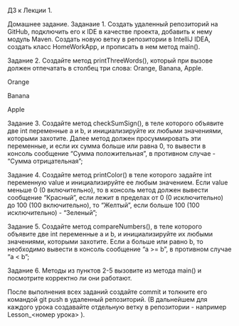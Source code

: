 ДЗ к Лекции 1.

Домашнее задание.
Заданаие 1. Создать удаленный репозиторий на GitHub, подключить его к IDE в качестве проекта, добавить к нему модуль Maven. Создать новую ветку в репозитории в IntelliJ IDEA, создать класс HomeWorkApp, и прописать в нем метод main().

Задание 2. Создайте метод printThreeWords(), который при вызове должен отпечатать в столбец три слова: Orange, Banana, Apple.

Orange

Banana

Apple

Задание 3. Создайте метод checkSumSign(), в теле которого объявите две int переменные a и b, и инициализируйте их любыми значениями, которыми захотите. Далее метод должен просуммировать эти переменные, и если их сумма больше или равна 0, то вывести в консоль сообщение “Сумма положительная”, в противном случае - “Сумма отрицательная”;

Задание 4. Создайте метод printColor() в теле которого задайте int переменную value и инициализируйте ее любым значением. Если value меньше 0 (0 включительно), то в консоль метод должен вывести сообщение “Красный”, если лежит в пределах от 0 (0 исключительно) до 100 (100 включительно), то “Желтый”, если больше 100 (100 исключительно) - “Зеленый”;

Задание 5. Создайте метод compareNumbers(), в теле которого объявите две int переменные a и b, и инициализируйте их любыми значениями, которыми захотите. Если a больше или равно b, то необходимо вывести в консоль сообщение “a >= b”, в противном случае “a < b”;

Задание 6.  Методы из пунктов 2-5 вызовите из метода main() и посмотрите корректно ли они работают.

После выполнения всех заданий создайте commit и толкните его командой git push в удаленный репозиторий. (В дальнейшем для каждого урока создавайте отдельную ветку в репозитории - например Lesson_<номер урока> ).
